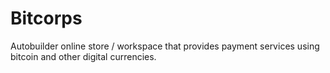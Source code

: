 # Bitcorps
Autobuilder online store / workspace that provides payment services using bitcoin and other digital currencies.
